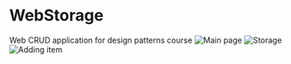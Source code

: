 # WebStorage
Web CRUD application for design patterns course
![Main page](https://pp.vk.me/c626427/v626427944/248cb/2eZMgHerDHE.jpg)
![Storage](https://pp.vk.me/c626427/v626427944/248c1/NvGzjdshdms.jpg)
![Adding item](https://pp.vk.me/c626427/v626427944/248b7/PA_yzqaJeAU.jpg)

